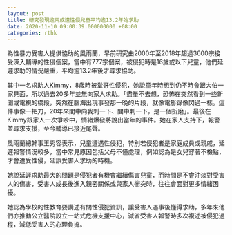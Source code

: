 ```yaml
---
layout: post
title: 研究發現逾兩成遭性侵兒童平均逾13.2年始求助
date: 2020-11-10 09:00:39.000000000 +08:00
categories: rthk
---
```


為性暴力受害人提供協助的風雨蘭，早前研究由2000年至2018年超過3600宗接受深入輔導的性侵個案，當中有777宗個案，被侵犯時是16歲或以下兒童，他們延遲求助的情況嚴重，平均逾13.2年後才尋求協助。

其中一名求助人Kimmy，8歲時被堂哥性侵犯，她說童年時想到仍不時會跟大伯一家見面，所以過去20多年並無向家人求助。「盡量不去想，恐怖在突然看到一些新聞或電視的橋段，突然在腦海出現事發那一晚的片段，就像電影錄像閃過一樣。這件事像一把刀，20年來間中向我刺一下、間中刺一下，是一個折磨」。最後在Kimmy跟家人一次爭吵中，情緒爆發將說出當年的事件。她在家人支持下，報警並尋求支援，至今輔導已接近尾聲。

風雨蘭總幹事王秀容表示，兒童遭遇性侵犯，特別若侵犯者是家庭成員或親戚，延遲報警情況較多，當中常見原因包括父母不懂處理，例如認為是女兒穿著不檢點，才會遭受性侵，延誤受害人求助的時機。

她說延遲求助最大的問題是侵犯者有機會繼續傷害兒童，而時間是不會沖淡對受害人的傷害，受害人成長後進入親密關係或與家人衝突時，往往會面對更多情緒困擾。

她認為學校的性教育要講述有關性侵犯資訊，讓受害人遇事後懂得求助，多年來他們亦推動公立醫院設立一站式危機支援中心，減省受害人報警時多次複述被侵犯過程，減低受害人的心理負擔。
